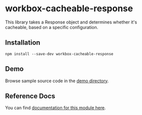 <!-- DO NOT EDIT. This page is autogenerated. -->
<!-- To make changes, edit templates/Project-README.hbs, not this file. -->

# workbox-cacheable-response

This library takes a Response object and determines whether it&#x27;s cacheable, based on a specific configuration.

## Installation

`npm install --save-dev workbox-cacheable-response`

## Demo

Browse sample source code in the [demo directory](https://github.com/GoogleChrome/workbox/tree/master/packages/workbox-cacheable-response/demo).

## Reference Docs

You can find [documentation for this module here](https://googlechrome.github.io/workbox/reference-docs/stable/latest/module-workbox-cacheable-response.html#main).
